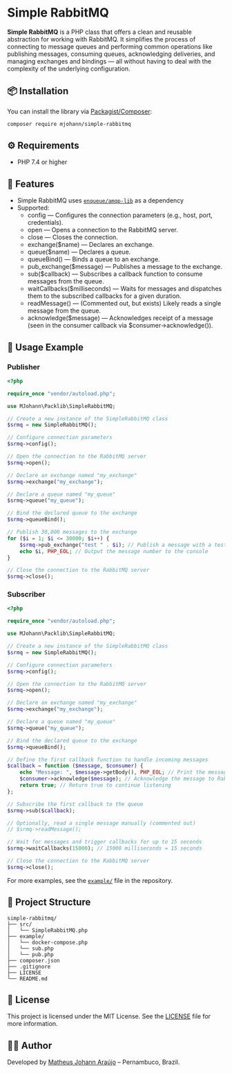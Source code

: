 # Simple RabbitMQ

**Simple RabbitMQ** is a PHP class that offers a clean and reusable abstraction for working with RabbitMQ. It simplifies the process of connecting to message queues and performing common operations like publishing messages, consuming queues, acknowledging deliveries, and managing exchanges and bindings — all without having to deal with the complexity of the underlying configuration.

## 📦 Installation

You can install the library via [Packagist/Composer](https://packagist.org/packages/mjohann/simple-rabbitmq):

```bash
composer require mjohann/simple-rabbitmq
```

## ⚙️ Requirements

- PHP 7.4 or higher

## 🚀 Features

- Simple RabbitMQ uses [`enqueue/amqp-lib`](https://packagist.org/packages/enqueue/amqp-lib) as a dependency
- Supported:
    - config — Configures the connection parameters (e.g., host, port, credentials).
    - open — Opens a connection to the RabbitMQ server.
    - close — Closes the connection.
    - exchange($name) — Declares an exchange.
    - queue($name) — Declares a queue.
    - queueBind() — Binds a queue to an exchange.
    - pub_exchange($message) — Publishes a message to the exchange.
    - sub($callback) — Subscribes a callback function to consume messages from the queue.
    - waitCallbacks($milliseconds) — Waits for messages and dispatches them to the subscribed callbacks for a given duration.
    - readMessage() — (Commented out, but exists) Likely reads a single message from the queue.
    - acknowledge($message) — Acknowledges receipt of a message (seen in the consumer callback via $consumer->acknowledge()).

## 🧪 Usage Example

### Publisher
```php
<?php

require_once "vendor/autoload.php";

use MJohann\Packlib\SimpleRabbitMQ;

// Create a new instance of the SimpleRabbitMQ class
$srmq = new SimpleRabbitMQ();

// Configure connection parameters
$srmq->config();

// Open the connection to the RabbitMQ server
$srmq->open();

// Declare an exchange named "my_exchange"
$srmq->exchange("my_exchange");

// Declare a queue named "my_queue"
$srmq->queue("my_queue");

// Bind the declared queue to the exchange
$srmq->queueBind();

// Publish 30,000 messages to the exchange
for ($i = 1; $i <= 30000; $i++) {
    $srmq->pub_exchange("test " . $i); // Publish a message with a test string
    echo $i, PHP_EOL; // Output the message number to the console
}

// Close the connection to the RabbitMQ server
$srmq->close();

```

### Subscriber
```php
<?php

require_once "vendor/autoload.php";

use MJohann\Packlib\SimpleRabbitMQ;

// Create a new instance of the SimpleRabbitMQ class
$srmq = new SimpleRabbitMQ();

// Configure connection parameters
$srmq->config();

// Open the connection to the RabbitMQ server
$srmq->open();

// Declare an exchange named "my_exchange"
$srmq->exchange("my_exchange");

// Declare a queue named "my_queue"
$srmq->queue("my_queue");

// Bind the declared queue to the exchange
$srmq->queueBind();

// Define the first callback function to handle incoming messages
$callback = function ($message, $consumer) {
    echo "Message: ", $message->getBody(), PHP_EOL; // Print the message content
    $consumer->acknowledge($message); // Acknowledge the message to RabbitMQ
    return true; // Return true to continue listening
};

// Subscribe the first callback to the queue
$srmq->sub($callback);

// Optionally, read a single message manually (commented out)
// $srmq->readMessage();

// Wait for messages and trigger callbacks for up to 15 seconds
$srmq->waitCallbacks(15000); // 15000 milliseconds = 15 seconds

// Close the connection to the RabbitMQ server
$srmq->close();
```

For more examples, see the [`example/`](example/) file in the repository.

## 📁 Project Structure

```
simple-rabbitmq/
├── src/
│   └── SimpleRabbitMQ.php
├── example/
│   └── docker-compose.php
│   └── sub.php
│   └── pub.php
├── composer.json
├── .gitignore
├── LICENSE
└── README.md
```

## 📄 License

This project is licensed under the MIT License. See the [LICENSE](LICENSE) file for more information.

## 👨‍💻 Author

Developed by [Matheus Johann Araújo](https://github.com/matheusjohannaraujo) – Pernambuco, Brazil.
